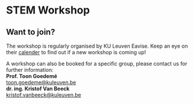 # STEM Workshop


## Want to join?

The workshop is regularly organised by KU Leuven Eavise. Keep an eye on their [calender](https://iiw.kuleuven.be/onderzoek/eavise) to find out if a new workshop is coming up!

A workshop can also be booked for a specific group, please contact us for further information: <br/>
**Prof. Toon Goedemé** <br/>
<toon.goedeme@kuleuven.be> <br/>
**dr. ing. Kristof Van Beeck** <br/>
<kristof.vanbeeck@kuleuven.be>

